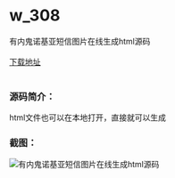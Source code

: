 # w_308
有内鬼诺基亚短信图片在线生成html源码
<br/></br>
[下载地址](https://www.uuid2.com/308.html "下载地址")
<br/></br>
<h3>源码简介：</h3>
<p>html文件也可以在本地打开，直接就可以生成<p>
<h3>截图：</h3>
<img src="https://www.uuid2.com/wp-content/uploads/img/202105/34a01e8276.jpg" alt="有内鬼诺基亚短信图片在线生成html源码">

